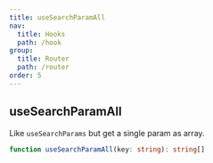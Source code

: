 ```yaml
---
title: useSearchParamAll
nav:
  title: Hooks
  path: /hook
group:
  title: Router
  path: /router
order: 5
---
```


## useSearchParamAll

Like `useSearchParams` but get a single param as array.

```typescript
function useSearchParamAll(key: string): string[]
```